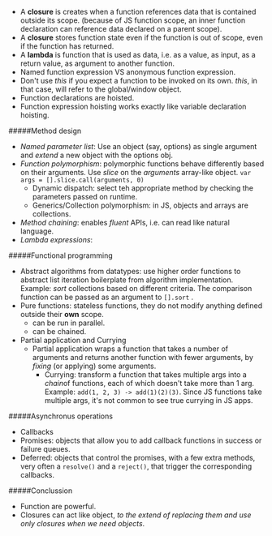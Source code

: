 - A **closure** is creates when a function references data that is contained outside its scope. (because of JS function scope, an inner function declaration can reference data declared on a parent scope).
- A **closure** stores function state even if the function is out of scope, even if the function has returned.
- A **lambda** is function that is used as data, i.e. as a value, as input, as a return value, as argument to another function.
- Named function expression VS anonymous function expression.
- Don't use *this* if you expect a function to be invoked on its own. *this*, in that case, will refer to the global/window object.
- Function declarations are hoisted.
- Function expression hoisting works exactly like variable declaration hoisting. 

#####Method design
- *Named parameter list*: Use an object (say, options) as single argument and *extend* a new object with the options obj.
- *Function polymorphism*: polymorphic functions behave differently based on their arguments. Use *slice* on the *arguments* array-like object. 
  `var args = [].slice.call(arguments, 0)`
    - Dynamic dispatch: select teh appropriate method by checking the parameters passed on runtime.
    - Generics/Collection polymorphism: in JS, objects and arrays are collections. 
- *Method chaining*: enables *fluent* APIs, i.e. can read like natural language.
- *Lambda expressions*:

#####Functional programming
- Abstract algorithms from datatypes: use higher order functions to abstract list iteration boilerplate from algorithm implementation. Example: *sort* collections based on different criteria. The comparison function can be passed as an argument to `[].sort` .
- Pure functions: stateless functions, they do not modify anything defined outside their **own** scope.
  - can be run in parallel.
  - can be chained.
- Partial application and Currying
  - Partial application wraps a function that takes a number of arguments and returns another function with fewer arguments, by *fixing* (or applying) some arguments.  
    - Currying: transform a function that takes multiple args into a *chain*of functions, each of which doesn't take more than 1 arg. Example: `add(1, 2, 3) -> add(1)(2)(3)`. Since JS functions take multiple args, it's not common to see true currying in JS apps.

#####Asynchronus operations
- Callbacks
- Promises: objects that allow you to add callback functions in success or failure queues.
- Deferred: objects that control the promises, with a few extra methods, very often a `resolve()` and a `reject()`, that trigger the corresponding callbacks.

#####Conclussion
- Function are powerful.
- Closures can act like object, *to the extend of replacing them and use only closures when we need objects*.
